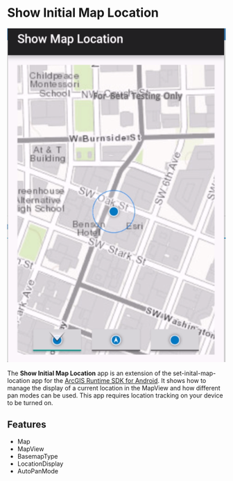 # Show Initial Map Location

![Show Initial Map Location App](show_map_location.png)

The **Show Initial Map Location** app is an extension of the set-inital-map-location app for the [ArcGIS Runtime SDK for Android](https://developers.arcgis.com/en/android/).
It shows how to manage the display of a current location in the MapView and how different pan modes can be used.  This app requires location tracking on your device to be turned on.
## Features
* Map
* MapView
* BasemapType
* LocationDisplay
* AutoPanMode

